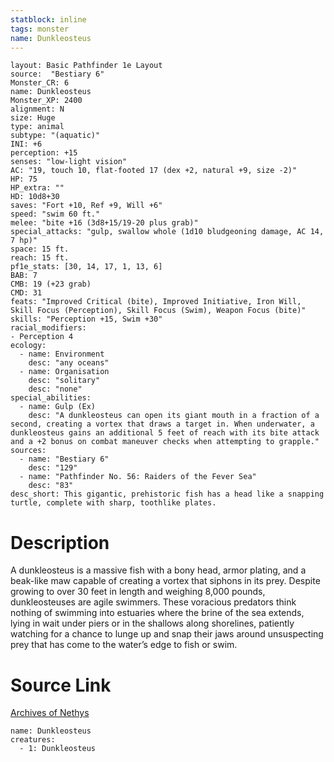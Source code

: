 ```yaml
---
statblock: inline
tags: monster
name: Dunkleosteus
---
```

```statblock
layout: Basic Pathfinder 1e Layout
source:  "Bestiary 6"
Monster_CR: 6
name: Dunkleosteus
Monster_XP: 2400
alignment: N
size: Huge
type: animal
subtype: "(aquatic)"
INI: +6
perception: +15
senses: "low-light vision"
AC: "19, touch 10, flat-footed 17 (dex +2, natural +9, size -2)"
HP: 75
HP_extra: ""
HD: 10d8+30
saves: "Fort +10, Ref +9, Will +6"
speed: "swim 60 ft."
melee: "bite +16 (3d8+15/19-20 plus grab)"
special_attacks: "gulp, swallow whole (1d10 bludgeoning damage, AC 14, 7 hp)"
space: 15 ft.
reach: 15 ft.
pf1e_stats: [30, 14, 17, 1, 13, 6]
BAB: 7
CMB: 19 (+23 grab)
CMD: 31
feats: "Improved Critical (bite), Improved Initiative, Iron Will, Skill Focus (Perception), Skill Focus (Swim), Weapon Focus (bite)"
skills: "Perception +15, Swim +30"
racial_modifiers:
- Perception 4
ecology:
  - name: Environment
    desc: "any oceans"
  - name: Organisation
    desc: "solitary"
    desc: "none"
special_abilities:
  - name: Gulp (Ex)
    desc: "A dunkleosteus can open its giant mouth in a fraction of a second, creating a vortex that draws a target in. When underwater, a dunkleosteus gains an additional 5 feet of reach with its bite attack and a +2 bonus on combat maneuver checks when attempting to grapple."
sources:
  - name: "Bestiary 6"
    desc: "129"
  - name: "Pathfinder No. 56: Raiders of the Fever Sea"
    desc: "83"
desc_short: This gigantic, prehistoric fish has a head like a snapping turtle, complete with sharp, toothlike plates.
```
# Description
A dunkleosteus is a massive fish with a bony head, armor plating, and a beak-like maw capable of creating a vortex that siphons in its prey. Despite growing to over 30 feet in length and weighing 8,000 pounds, dunkleosteuses are agile swimmers. These voracious predators think nothing of swimming into estuaries where the brine of the sea extends, lying in wait under piers or in the shallows along shorelines, patiently watching for a chance to lunge up and snap their jaws around unsuspecting prey that has come to the water’s edge to fish or swim.
# Source Link
[Archives of Nethys](https://aonprd.com/MonsterDisplay.aspx?ItemName=Dunkleosteus)
```encounter-table
name: Dunkleosteus
creatures:
  - 1: Dunkleosteus
```
